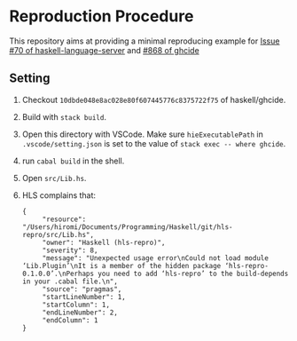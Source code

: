 # Reproduction Procedure
This repository aims at providing a minimal reproducing example
for [Issue #70 of haskell-language-server][hls70] and [#868 of ghcide][ghcide868]

## Setting
1. Checkout `10dbde048e8ac028e80f607445776c8375722f75` of haskell/ghcide.
2. Build with `stack build`.
4. Open this directory with VSCode. Make sure `hieExecutablePath` in `.vscode/setting.json`
   is set to the value of `stack exec -- where ghcide`.
5. run `cabal build` in the shell.
6. Open `src/Lib.hs`.
7. HLS complains that:
   
   ```
   {
      	"resource": "/Users/hiromi/Documents/Programming/Haskell/git/hls-repro/src/Lib.hs",
      	"owner": "Haskell (hls-repro)",
      	"severity": 8,
      	"message": "Unexpected usage error\nCould not load module ‘Lib.Plugin’\nIt is a member of the hidden package ‘hls-repro-0.1.0.0’.\nPerhaps you need to add ‘hls-repro’ to the build-depends in your .cabal file.\n",
      	"source": "pragmas",
      	"startLineNumber": 1,
      	"startColumn": 1,
      	"endLineNumber": 2,
      	"endColumn": 1
   }
   ```

[hls70]: https://github.com/haskell/haskell-language-server/issues/70
[ghcide868]: https://github.com/haskell/ghcide/issues/868
